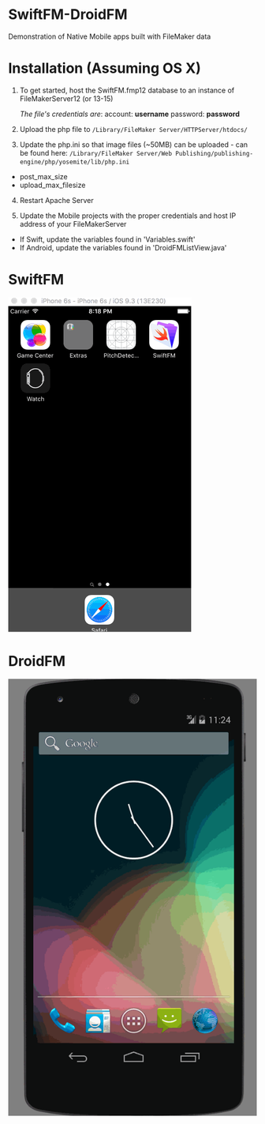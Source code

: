 # SwiftFM-DroidFM
Demonstration of Native Mobile apps built with FileMaker data

# Installation (Assuming OS X)
1. To get started, host the SwiftFM.fmp12 database to an instance of FileMakerServer12 (or 13-15)

   *The file's credentials are*:
account: **username**
password: **password**

2. Upload the php file to `/Library/FileMaker Server/HTTPServer/htdocs/`

3. Update the php.ini so that image files (~50MB) can be uploaded - can be found here: `/Library/FileMaker Server/Web Publishing/publishing-engine/php/yosemite/lib/php.ini`
  * post_max_size
  * upload_max_filesize

4. Restart Apache Server

5. Update the Mobile projects with the proper credentials and host IP address of your FileMakerServer
  * If Swift, update the variables found in 'Variables.swift'
  * If Android, update the variables found in 'DroidFMListView.java' 

# SwiftFM
![Video Walkthrough](SwiftFM.gif)

# DroidFM
![Video Walkthrough](DroidFM.gif)
